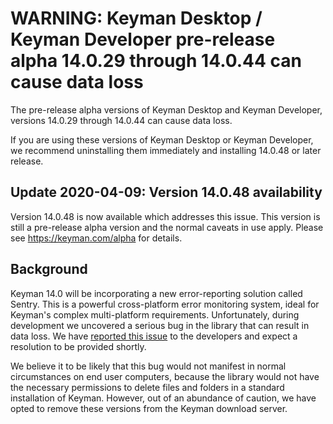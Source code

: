 # WARNING: Keyman Desktop / Keyman Developer pre-release alpha 14.0.29 through 14.0.44 can cause data loss

The pre-release alpha versions of Keyman Desktop and Keyman Developer, versions 14.0.29 through 14.0.44 can cause data loss.

If you are using these versions of Keyman Desktop or Keyman Developer, we recommend uninstalling them immediately and installing 14.0.48 or later release.

## Update 2020-04-09: Version 14.0.48 availability

Version 14.0.48 is now available which addresses this issue. This version is still a pre-release alpha version and the normal caveats in use apply. Please see https://keyman.com/alpha for details.

## Background

Keyman 14.0 will be incorporating a new error-reporting solution called Sentry. This is a powerful cross-platform error monitoring system, ideal for Keyman's complex multi-platform requirements. Unfortunately, during development we uncovered a serious bug in the library that can result in data loss. We have [reported this issue](https://github.com/getsentry/sentry-native/issues/220) to the developers and expect a resolution to be provided shortly.

We believe it to be likely that this bug would not manifest in normal circumstances on end user computers, because the library would not have the necessary permissions to delete files and folders in a standard installation of Keyman. However, out of an abundance of caution, we have opted to remove these versions from the Keyman download server.
